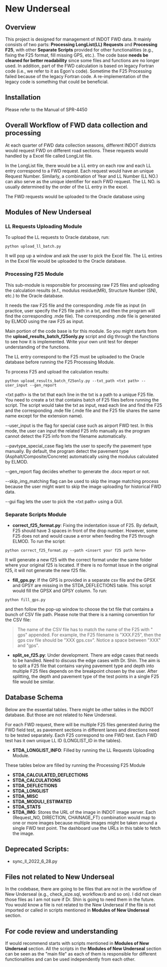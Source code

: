 # New Underseal

## Overview
This project is designed for management of INDOT FWD data. It mainly consists of two parts: **Processing LongList(LL) Requests** and **Processing F25**, with other **Separate Scripts** provided for other functionalities (e.g., fixing the F25 format, fill missing GPS, etc.). The code base **needs be cleaned for better readability** since some files and functions are no longer used. In addition, part of the FWD calculation is based on legacy Fortran code (i.e., we refer to it as Egon's code). Sometime the F25 Processing failed because of the legacy Fortran code. A re-implementation of the legacy code is something that could be beneficial.

## Installation
Please refer to the Manual of SPR-4450

## Overall Workflow of FWD data collection and processing
At each quarter of FWD data collection seasons, different INDOT districts would request FWD on different road sections. These requests would handled by a Excel file called LongList file. 

In the LongList file, there would be a LL entry on each row and each LL entry correspond to a FWD request. Each request would have an unique Request Number. Similarly, a combination of Year and LL Number (LL NO.) can also serve as the unique identifier for each FWD request. The LL NO. is usually determined by the order of the LL entry in the excel.

The FWD requests would be uploaded to the Oracle database using  

## Modules of New Underseal

### LL Requests Uploading Module
To upload the LL requests to Oracle database, run:

```
python upload_ll_batch.py
```
It will pop up a window and ask the user to pick the Excel file. The LL entires in the Excel file would be uploaded to the Oracle database. 


### Processing F25 Module
This sub-module is responsible for processing raw F25 files and uploading the calculation results (e.f., modulus residue(MR), Structure Number (SN), etc.) to the Oracle database. 

It needs the raw F25 file and the corresponding .mde file as input (in practice, user specify the F25 file path in a txt, and then the program will find the corresponding .mde file). The corresponding .mde file is generated by ELMOD using the raw F25 as input.

Main portion of the code base is for this module. So you might starts from the **upload_results_batch_f25only.py** script and dig through the functions to see how it is implemented. Write your own unit test for deeper understanding of the functions.

The LL entry correspond to the F25 must be uploaded to the Oracle database before running the F25 Processing Module.

To process F25 and upload the calculation results:
```
python upload_results_batch_f25only.py --txt_path <txt path> --user_input --gen_report 
```
\<txt path\> is the txt that each line in the txt is a path to a unique F25 file. You need to create a txt that contains batch of F25 files before running the script. The script would take the txt as input, read each line and find the F25 and the corresponding .mde file (.mde file and the F25 file shares the same name except for the extension name).

--user_input is the flag for special case such as airport FWD test. In this mode, the user can input the related F25 info manually as the program cannot detect the F25 info from the filename automatically.

--pavtype_special_case flag lets the user to specify the pavement type manually. By default, the program detect the pavement type (Asphalt/Composite/Concrete) automatically using the modulus calculated by ELMOD.

--gen_report flag decides whether to generate the .docx report or not. 

--skip_img_matching flag can be used to skip the image matching process because the user might want to skip the image uploading for historical FWD data.

--gui flag lets the user to pick the \<txt path\> using a GUI.


### Separate Scripts Module
- **correct_f25_format.py**: Fixing the indentation issue of F25. By default, F25 should have 3 spaces in front of the drop number. However, some F25 does not and would cause a error when feeding the F25 through ELMOD. To run the script:
```
python correct_f25_format.py --path <insert your f25 path here>
``` 
​It will generate a new f25 with the correct format under the same folder where your original f25 is located. If there is no format issue in the original f25, it will not generate the new f25 file.

- **fill_gps.py**: If the GPS is provided in a separate csv file and the GPSX and GPSY are missing in the STDA_DEFLECTIONS table. This script would fill the GPSX and GPSY column. To run:
```
python fill_gps.py
```
and then follow the pop-up window to choose the txt file that contains a bunch of CSV file path. Please note that there is a naming convention for the CSV file:

>The name of the CSV file has to match the name of the F25 with " gps" appended. For example, the F25 filename is "XXX.F25", then the gps csv file should be "XXX gps.csv". Notice a space between "XXX" and "gps".


- **split_se_f25.py**: Under development. There are edge cases that needs to be handled. Need to discuss the edge cases with Dr. Shin. The aim is to split a F25 file that contains varying pavement type and depth into multiple F25 files depends on the breakpoint chosen by the user. After splitting, the depth and pavement type of the test points in a single F25 file would be similar.


## Database Schema
Below are the essential tables. There might be other tables in the INDOT database. But those are not related to New Underseal.

For each FWD request, there will be multiple F25 files generated during the FWD field test, as pavement sections in different lanes and directions need to be tested separately. Each F25 correspond to one FWD test. Each FWD test has it own unique LL ID (LONGLIST_ID in the tables). 

- **STDA_LONGLIST_INFO**: Filled by running the LL Requests Uploading Module.

These tables below are filled by running the Processing F25 Module
- **STDA_CALCULATED_DEFLECTIONS**
- **STDA_CALCULATIONS**
- **STDA_DEFLECTIONS**
- **STDA_LONGLIST**
- **STDA_MISC**
- **STDA_MODULI_ESTIMATED**
- **STDA_STATS**
- **STDA_IMG**: Stores the URL of the image in INDOT image server. Each (Request_NO, DIRECTION, CHAINAGE_FT) combination would map to one or more images because multiple images might be taken around a single FWD test point. The dashboard use the URLs in this table to fetch the image. 



## Deprecated Scripts:
- sync_ll_2022_6_28.py

## Files not related to New Underseal
In the codebase, there are going to be files that are not in the workflow of New Underseal (e.g., check_size.sql, workflow.rb and so on). I did not clean those files as I am not sure if Dr. Shin is going to need them in the future. You would know a file is not related to the New Underseal if the file is not imported or called in scripts mentioned in **Modules of New Underseal** section.

## For code review and understanding
If would recommend starts with scripts mentioned in **Modules of New Underseal** section. All the scripts in the **Modules of New Underseal** section can be seen as the "main file" as each of them is responsible for different functionalities and can be used independently from each other.
